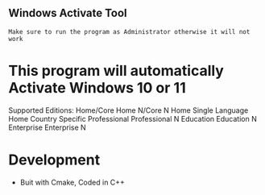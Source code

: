 ## Windows Activate Tool

```
Make sure to run the program as Administrator otherwise it will not work
```

# This program will automatically Activate Windows 10 or 11

Supported Editions:
Home/Core
Home N/Core N
Home Single Language
Home Country Specific
Professional
Professional N
Education
Education N
Enterprise
Enterprise N

# Development

- Buit with Cmake, Coded in C++
